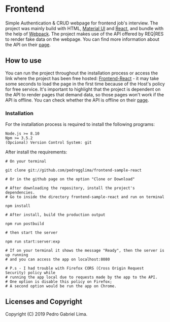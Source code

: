 Frontend
========

Simple Authentication & CRUD webpage for frontend job's interview. The project was mainly build with HTML, [Material UI](https://material-ui.com/) and [React](https://reactjs.org/), and bundle with the help of [Webpack](https://webpack.js.org/). The project makes use of the API offered by REQ|RES to render fake data on the webpage. You can find more information about the API on their [page](https://reqres.in/).

## How to use

You can run the project throughout the installation process or access the link where the project has been free hosted: [Frontend-React](https://rocky-castle-82785.herokuapp.com/) - it may take some seconds to load the page in the first time because of the Host's policy for free service. It's important to highlight that the project is dependent on the API to render pages that demand data, so those pages won't work if the API is offline. You can check whether the API is offline on their [page](https://reqres.in/).

### Installation

For the installation process is required to install the following programs:

```
Node.js >= 8.10
Npm >= 3.5.2
(Opcional) Version Control System: git
```

After install the requirements:

```
# On your terminal

git clone git://github.com/pedrogglima/frontend-sample-react

# Or in the github page on the option "Clone or Download"

# After downloading the repository, install the project's dependencies.
# Go to inside the directory frontend-sample-react and run on terminal

npm install

# After install, build the production output

npm run postbuild

# then start the server

npm run start:server:exp

# If on your terminal it shows the message "Ready", then the server is up running
# and you can access the app on localhost:8080

# P.s - I had trouble with Firefox CORS (Cross Origin Request Security) policy while
# running the app local due to requests made by the app to the API.
# One option is disable this policy on Firefox;
# A second option would be run the app on Chrome.

```

## Licenses and Copyright

Copyright (C) 2019 Pedro Gabriel Lima.  
